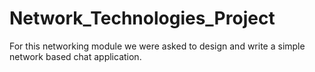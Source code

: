 # Network_Technologies_Project
For this networking module we were asked to design and write a simple network based chat application. 
